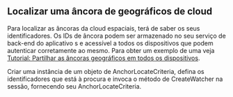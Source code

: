 ## <a name="locating-a-cloud-spatial-anchor"></a>Localizar uma âncora de geográficos de cloud

Para localizar as âncoras da cloud espaciais, terá de saber os seus identificadores. Os IDs de âncora podem ser armazenado no seu serviço de back-end do aplicativo s e acessível a todos os dispositivos que podem autenticar corretamente ao mesmo. Para obter um exemplo de uma veja [Tutorial: Partilhar as âncoras geográficos em todos os dispositivos](/azure/spatial-anchors/tutorials/tutorial-share-anchors-across-devices/).

Criar uma instância de um objeto de AnchorLocateCriteria, defina os identificadores que está à procura e invoca o método de CreateWatcher na sessão, fornecendo seu AnchorLocateCriteria.
